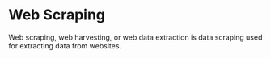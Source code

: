 # Web Scraping

Web scraping, web harvesting, or web data extraction is data scraping used for extracting data from websites.

